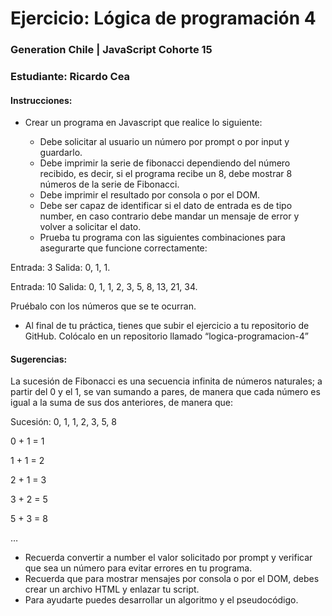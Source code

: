 # Ejercicio: Lógica de programación 4
### Generation Chile | JavaScript Cohorte 15
### Estudiante: Ricardo Cea

#### Instrucciones:
* Crear un programa en Javascript que realice lo siguiente:

    - Debe solicitar al usuario un número por prompt o por input y guardarlo.
    - Debe imprimir la serie de fibonacci dependiendo del número recibido, es decir, si el programa recibe un 8, debe mostrar 8 números de la serie de Fibonacci.
    - Debe imprimir el resultado por consola o por el DOM.
    - Debe ser capaz de identificar si el dato de entrada es de tipo number, en caso contrario debe mandar un mensaje de error y volver a solicitar el dato.
    - Prueba tu programa con las siguientes combinaciones para asegurarte que funcione correctamente:

Entrada: 3
Salida: 0, 1, 1.

Entrada: 10
Salida: 0, 1, 1, 2, 3, 5, 8, 13, 21, 34.

Pruébalo con los números que se te ocurran.

* Al final de tu práctica, tienes que subir el ejercicio a tu repositorio de GitHub.
Colócalo en un repositorio llamado “logica-programacion-4”
 

#### Sugerencias:

La sucesión de Fibonacci es una secuencia infinita de números naturales; a partir del 0 y el 1, se van sumando a pares, de manera que cada número es igual a la suma de sus dos anteriores, de manera que:

Sucesión: 0, 1, 1, 2, 3, 5, 8

0 + 1 = 1

1 + 1 = 2

2 + 1 = 3

3 + 2 = 5

5 + 3 = 8

…

- Recuerda convertir a number el valor solicitado por prompt y verificar que sea un número para evitar errores en tu programa.
- Recuerda que para mostrar mensajes por consola o por el DOM, debes crear un archivo HTML y enlazar tu script.
- Para ayudarte puedes desarrollar un algoritmo y el pseudocódigo.
